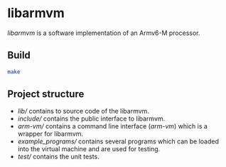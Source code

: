 # libarmvm

*libarmvm* is a software implementation of an Armv6-M processor.

## Build

``` bash
make
```

## Project structure

- *lib/* contains to source code of the libarmvm.
- *include/* contains the public interface to libarmvm.
- *arm-vm/* contains a command line interface (*arm-vm*) which is a wrapper for libarmvm.
- *example_programs/* contains several programs which can be loaded into the virtual machine and are used for testing.
- *test/* contains the unit tests.

